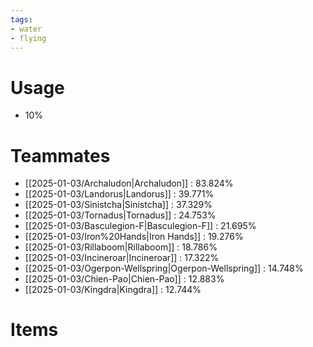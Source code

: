```yaml
---
tags:
- water
- flying
---
```

# Usage
- 10%
# Teammates
- [[2025-01-03/Archaludon|Archaludon]] : 83.824%
- [[2025-01-03/Landorus|Landorus]] : 39.771%
- [[2025-01-03/Sinistcha|Sinistcha]] : 37.329%
- [[2025-01-03/Tornadus|Tornadus]] : 24.753%
- [[2025-01-03/Basculegion-F|Basculegion-F]] : 21.695%
- [[2025-01-03/Iron%20Hands|Iron Hands]] : 19.276%
- [[2025-01-03/Rillaboom|Rillaboom]] : 18.786%
- [[2025-01-03/Incineroar|Incineroar]] : 17.322%
- [[2025-01-03/Ogerpon-Wellspring|Ogerpon-Wellspring]] : 14.748%
- [[2025-01-03/Chien-Pao|Chien-Pao]] : 12.883%
- [[2025-01-03/Kingdra|Kingdra]] : 12.744%
# Items